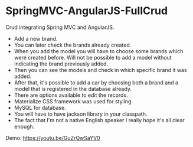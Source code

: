 # SpringMVC-AngularJS-FullCrud
Crud integrating Spring MVC and AngularJS.

- Add a new brand.
- You can later check the brands already created.
- When you add the model you will have to choose some brands which were created before. Will not be possible to add a model without indicating the brand previously added.
- Then you can see the models and check in which specific brand it was added.
- After that, it's possible to add a car by choosing both a brand and a model that is registered in the database already.
- There are options available to edit the records.
- Materialize CSS framework was used for styling.
- MySQL for database.
- You will have to have jackson library in your classpath.
- The fact that I'm not a native English speaker I really hope it's all clear enough.

Demo: https://youtu.be/GuZrQwSaYV0

